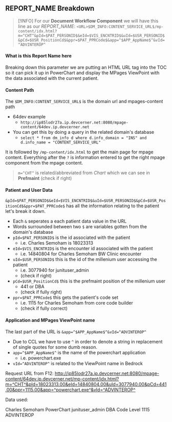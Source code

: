 ## REPORT_NAME Breakdown
> [!INFO] For our __Document Workflow Component__ we will have this line as our *REPORT_NAME*: 
> `<URL>$DM_INFO:CONTENT_SERVICE_URL$/mp-content/idx.html?m=^CHT^&pId=$PAT_PERSONID$&eId=$VIS_ENCNTRID$&uId=$USR_PERSONID$&pCd=$USR_PositionCd$&ppr=$PAT_PPRCode$&app=^$APP_AppName$^&vId=^ADVINTEROP^`

#### What is this Report Name here
Breaking down this parameter we are putting an HTML URL tag into the TOC so it can pick it up in PowerChart and display the MPages ViewPoint with the data associated with the current patient.

#### Content Path
The `$DM_INFO:CONTENT_SERVICE_URL$` is the domain url and mpages-content path
* 64dev example
	* `http://ip85lodr27a.ip.devcerner.net:8080/mpage-content/64dev.ip.devcerner.net`
* You can get this by doing a query in the related domain's database
	* `select * from dm_info d where d.info_domain = "INS" and d.info_name = "CONTENT_SERVICE_URL"`

It is followed by `/mp-content/idx.html` to get the main page for mpage content. Everything after the `?` is information entered to get the right mpage component from the mpage content.

>`m=^CHT^` is related/abbreviated from *Chart* which we can see in __Prefmaint__ (check if right)

#### Patient and User Data
`&pId=$PAT_PERSONID$&eId=$VIS_ENCNTRID$&uId=$USR_PERSONID$&pCd=$USR_PositionCd$&ppr=$PAT_PPRCode$` has all the information relating to the patient let's break it down.
* Each `&` seperates a each patient data value in the URL
* Words surrounded between two `$` are variables gotten from the domain's database
* `pId=$PAT_PERSONID$` is the id associated with the patient
	* i.e. Charles Semoham is 18023313
* `eId=$VIS_ENCNTRID$` is the encounter id associated with the patient
	* i.e. 14840804 for Charles Semoham BW Clinic encounter
* `uId=$USR_PERSONID$` this is the id of the millenium user accessing the patient
	* i.e. 3077940 for junituser_admin
	* (check if right)
* `pCd=$USR_PositionCd$` this is the prefmaint position of the millenium user
	* 441 or DBA
	* (check if fully right)
* `ppr=$PAT_PPRCode$` this gets the patient's code set
	* i.e. 1115 for Charles Semoham from core code builder
	* (check if fully correct)

#### Application and MPages ViewPoint name
The last part of the URL is `&app=^$APP_AppName$^&vId=^ADVINTEROP^`

* Due to CCL we have to use `^` in order to denote a string in replacement of single quotes for some dumb reason.
* `app=^$APP_AppName$^` is the name of the powerchart application
	* i.e. powerchart.exe
* `vId=^ADVINTEROP^` is related to the ViewPoint name in Bedrock


Request URL from F12: http://ip85lodr27a.ip.devcerner.net:8080/mpage-content/64dev.ip.devcerner.net/mp-content/idx.html?m=^CHT^&pId=18023313.00&eId=14840804.00&uId=3077940.00&pCd=441.00&ppr=1115.00&app=^powerchart.exe^&vId=^ADVINTEROP^
   
Data used:

Charles Semoham
PowerChart
junituser_admin
DBA
Code Level 1115
ADVINTEROP

